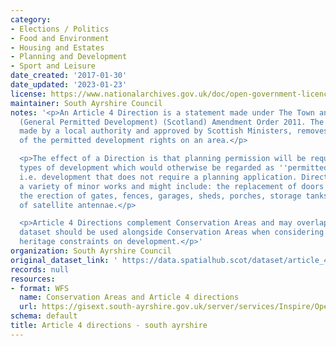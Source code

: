```yaml
---
category:
- Elections / Politics
- Food and Environment
- Housing and Estates
- Planning and Development
- Sport and Leisure
date_created: '2017-01-30'
date_updated: '2023-01-23'
license: https://www.nationalarchives.gov.uk/doc/open-government-licence/version/3/
maintainer: South Ayrshire Council
notes: '<p>An Article 4 Direction is a statement made under The Town and Country Planning
  (General Permitted Development) (Scotland) Amendment Order 2011. The Direction,
  made by a local authority and approved by Scottish Ministers, removes all or some
  of the permitted development rights on an area.</p>

  <p>The effect of a Direction is that planning permission will be required for specific
  types of development which would otherwise be regarded as ''permitted development'',
  i.e. development that does not require a planning application. Directions can cover
  a variety of minor works and might include: the replacement of doors and windows,
  the erection of gates, fences, garages, sheds, porches, storage tanks or the installation
  of satellite antennae.</p>

  <p>Article 4 Directions complement Conservation Areas and may overlap these. This
  dataset should be used alongside Conservation Areas when considering built environment
  heritage constraints on development.</p>'
organization: South Ayrshire Council
original_dataset_link: ' https://data.spatialhub.scot/dataset/article_4_directions-sa'
records: null
resources:
- format: WFS
  name: Conservation Areas and Article 4 directions
  url: https://gisext.south-ayrshire.gov.uk/server/services/Inspire/OpenData/MapServer/WFSServer?request=GetCapabilities&service=WFS
schema: default
title: Article 4 directions - south ayrshire
---
```

